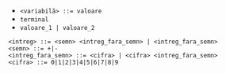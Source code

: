 - `<variabilă> ::= valoare`
- `terminal`
- `valoare_1 | valoare_2`

```bnf
<intreg> ::= <semn> <intreg_fara_semn> | <intreg_fara_semn>
<semn> ::= +|-
<intreg_fara_semn> ::= <cifra> | <cifra> <intreg_fara_semn>
<cifra> ::= 0|1|2|3|4|5|6|7|8|9
```